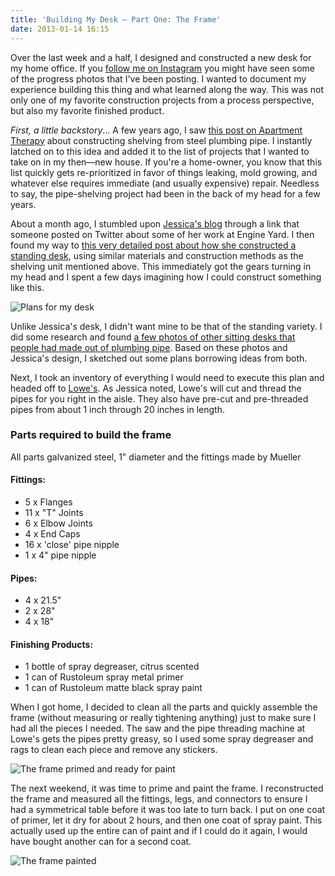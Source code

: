 ```yaml
---
title: 'Building My Desk — Part One: The Frame'
date: 2013-01-14 16:15
---
```


Over the last week and a half, I designed and constructed a new desk for my home office. If you <a href="http://instagram.com/pmarsceill" title="Patrick Marsceill's Instagram">follow me on Instagram</a> you might have seen some of the progress photos that I've been posting. I wanted to document my experience building this thing and what learned along the way. This was not only one of my favorite construction projects from a process perspective, but also my favorite finished product.

_First, a little backstory_&hellip; A few years ago, I saw <a href="http://www.apartmenttherapy.com/morgans-amazing-diy-shelving-97760">this post on Apartment Therapy</a> about constructing shelving from steel plumbing pipe. I instantly latched on to this idea and added it to the list of projects that I wanted to take on in my then&mdash;new house. If you're a home-owner, you know that this list quickly gets re-prioritized in favor of things leaking, mold growing, and whatever else requires immediate (and usually expensive) repair. Needless to say, the pipe-shelving project had been in the back of my head for a few years.

About a month ago, I stumbled upon <a href="http://spacekat.github.com">Jessica's blog</a> through a link that someone posted on Twitter about some of her work at Engine Yard. I then found my way to <a href="http://spacekat.github.com/blog/2012/07/31/steel-pipe-standing-desk/">this very detailed post about how she constructed a standing desk</a>, using similar materials and construction methods as the shelving unit mentioned above. This immediately got the gears turning in my head and I spent a few days imagining how I could construct something like this.

![Plans for my desk](/assets/desk/plans.jpg)

Unlike Jessica's desk, I didn't want mine to be that of the standing variety. I did some research and found <a href="http://www.apartmenttherapy.com/look-desks-and-68448">a few photos of other sitting desks that people had made out of plumbing pipe</a>. Based on these photos and Jessica's design, I sketched out some plans borrowing ideas from both.

Next, I took an inventory of everything I would need to execute this plan and headed off to <a href="https://www.lowes.com">Lowe's</a>. As Jessica noted, Lowe's will cut and thread the pipes for you right in the aisle. They also have pre-cut and pre-threaded pipes from about 1 inch through 20 inches in length.

### Parts required to build the frame

All parts galvanized steel, 1" diameter and the fittings made by Mueller

#### Fittings:

- 5 x Flanges
- 11 x "T" Joints
- 6 x Elbow Joints
- 4 x End Caps
- 16 x 'close' pipe nipple
- 1 x 4" pipe nipple

#### Pipes:

- 4 x 21.5"
- 2 x 28"
- 4 x 18"

#### Finishing Products:

- 1 bottle of spray degreaser, citrus scented
- 1 can of Rustoleum spray metal primer
- 1 can of Rustoleum matte black spray paint

When I got home, I decided to clean all the parts and quickly assemble the frame (without measuring or really tightening anything) just to make sure I had all the pieces I needed. The saw and the pipe threading machine at Lowe's gets the pipes pretty greasy, so I used some spray degreaser and rags to clean each piece and remove any stickers.

![The frame primed and ready for paint](/assets/desk/primed.jpg)

The next weekend, it was time to prime and paint the frame. I reconstructed the frame and measured all the fittings, legs, and connectors to ensure I had a symmetrical table before it was too late to turn back. I put on one coat of primer, let it dry for about 2 hours, and then one coat of spray paint. This actually used up the entire can of paint and if I could do it again, I would have bought another can for a second coat.

![The frame painted](/assets/desk/painted.jpg)
